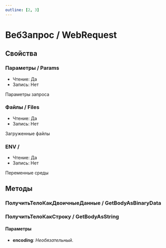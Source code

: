 ```yaml
---
outline: [2, 3]
---
```


# ВебЗапрос / WebRequest


## Свойства


### Параметры / Params

* Чтение: Да
* Запись: Нет

Параметры запроса


### Файлы / Files

* Чтение: Да
* Запись: Нет

Загруженные файлы


### ENV / 

* Чтение: Да
* Запись: Нет

Переменные среды


## Методы


### ПолучитьТелоКакДвоичныеДанные / GetBodyAsBinaryData


### ПолучитьТелоКакСтроку / GetBodyAsString


#### Параметры

* **encoding**:  *Необязательный*. 

